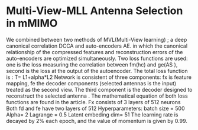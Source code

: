 # Multi-View-MLL Antenna Selection in mMIMO

We combined between two methods of MVL(Multi-View learning) ; a deep canonical
correlation DCCA and auto-encoders AE. in which the canonical relationship of the
compressed features and reconstruction errors of the auto-encoders are optimized
simultaneously.
Two loss functions are used: one is the loss measuring the correlation between
fm(hc) and ge(AS ), second is the loss at the output of the autoencoder. The total loss
function is : T= L1+alpha*L2
Network is consistent of three components: fx is feature mapping, fe the decoder
components (selected antennas is the input) treated as the second view.
The third component is the decoder designed to reconstruct the selected antenna .
The mathematical equation of both loss functions are found in the article.
Fx consists of 3 layers of 512 neurons
Both fd and fe have two layers of 512
Hyperparameters: batch size = 500
Alpha= 2
Lagrange = 0.5
Latent embeding dim= 51
The learning rate is decayed by 2% each epoch, and the value of momentum is given by
0.99.
